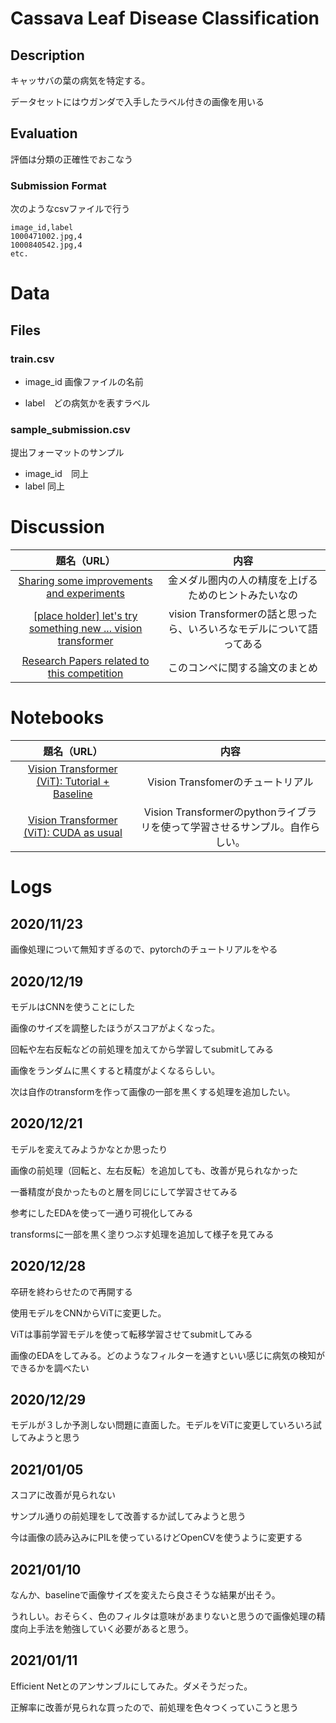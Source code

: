 # Cassava Leaf Disease Classification

## Description

キャッサバの葉の病気を特定する。

データセットにはウガンダで入手したラベル付きの画像を用いる

## Evaluation

評価は分類の正確性でおこなう

### Submission Format

次のようなcsvファイルで行う

```
image_id,label
1000471002.jpg,4
1000840542.jpg,4
etc.
```

# Data

## Files

### train.csv

- image_id 画像ファイルの名前

- label　どの病気かを表すラベル

### sample_submission.csv

提出フォーマットのサンプル

- image_id　同上
- label 同上

# Discussion

|題名（URL）|内容|
|:--:|:--:|
|[Sharing some improvements and experiments](https://www.kaggle.com/c/cassava-leaf-disease-classification/discussion/203594)|金メダル圏内の人の精度を上げるためのヒントみたいなの|
|[[place holder] let's try something new ... vision transformer](https://www.kaggle.com/c/cassava-leaf-disease-classification/discussion/199276)|vision Transformerの話と思ったら、いろいろなモデルについて語ってある|
|[Research Papers related to this competition](https://www.kaggle.com/c/cassava-leaf-disease-classification/discussion/198146)| このコンペに関する論文のまとめ　|

# Notebooks


|題名（URL）|内容|
|:--:|:--:|
|[Vision Transformer (ViT): Tutorial + Baseline](https://www.kaggle.com/abhinand05/vision-transformer-vit-tutorial-baseline)| Vision Transfomerのチュートリアル|
|[Vision Transformer (ViT): CUDA as usual](https://www.kaggle.com/szuzhangzhi/vision-transformer-vit-cuda-as-usual/data)| Vision Transformerのpythonライブラリを使って学習させるサンプル。自作らしい。|

# Logs

## 2020/11/23

画像処理について無知すぎるので、pytorchのチュートリアルをやる

## 2020/12/19

モデルはCNNを使うことにした

画像のサイズを調整したほうがスコアがよくなった。

回転や左右反転などの前処理を加えてから学習してsubmitしてみる

画像をランダムに黒くすると精度がよくなるらしい。

次は自作のtransformを作って画像の一部を黒くする処理を追加したい。

## 2020/12/21

モデルを変えてみようかなとか思ったり

画像の前処理（回転と、左右反転）を追加しても、改善が見られなかった

一番精度が良かったものと層を同じにして学習させてみる

参考にしたEDAを使って一通り可視化してみる

transformsに一部を黒く塗りつぶす処理を追加して様子を見てみる

## 2020/12/28

卒研を終わらせたので再開する

使用モデルをCNNからViTに変更した。

ViTは事前学習モデルを使って転移学習させてsubmitしてみる

画像のEDAをしてみる。どのようなフィルターを通すといい感じに病気の検知ができるかを調べたい

## 2020/12/29

モデルが３しか予測しない問題に直面した。モデルをViTに変更していろいろ試してみようと思う

## 2021/01/05

スコアに改善が見られない

サンプル通りの前処理をして改善するか試してみようと思う

今は画像の読み込みにPILを使っているけどOpenCVを使うように変更する

## 2021/01/10

なんか、baselineで画像サイズを変えたら良さそうな結果が出そう。

うれしい。おそらく、色のフィルタは意味があまりないと思うので画像処理の精度向上手法を勉強していく必要があると思う。

## 2021/01/11

Efficient Netとのアンサンブルにしてみた。ダメそうだった。

正解率に改善が見られな買ったので、前処理を色々つくっていこうと思う